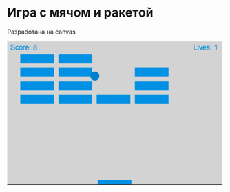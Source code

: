 <h1> Игра с мячом и ракетой </h1>
<p>Разработана на canvas</p>
<img width='500px' src='https://github.com/KrisPrymak/Bounce/blob/main/bounce.jpg'>
